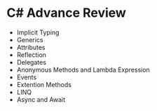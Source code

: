 # C# Advance Review

* Implicit Typing
* Generics
* Attributes
* Reflection
* Delegates
* Anonymous Methods and Lambda Expression
* Events
* Extention Methods
* LINQ
* Async and Await